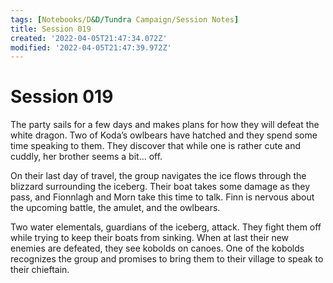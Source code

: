 ```yaml
---
tags: [Notebooks/D&D/Tundra Campaign/Session Notes]
title: Session 019
created: '2022-04-05T21:47:34.072Z'
modified: '2022-04-05T21:47:39.972Z'
---
```


# Session 019

The party sails for a few days and makes plans for how they will defeat the white dragon. Two of Koda’s owlbears have hatched and they spend some time speaking to them. They discover that while one is rather cute and cuddly, her brother seems a bit… off.

On their last day of travel, the group navigates the ice flows through the blizzard surrounding the iceberg. Their boat takes some damage as they pass, and Fionnlagh and Morn take this time to talk. Finn is nervous about the upcoming battle, the amulet, and the owlbears. 

Two water elementals, guardians of the iceberg, attack. They fight them off while trying to keep their boats from sinking. When at last their new enemies are defeated, they see kobolds on canoes. One of the kobolds recognizes the group and promises to bring them to their village to speak to their chieftain.

